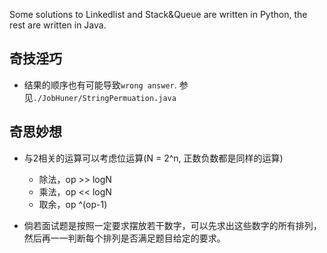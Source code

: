 Some solutions to Linkedlist and Stack&Queue are written in Python, the rest are written in Java.

## 奇技淫巧
- 结果的顺序也有可能导致`wrong answer`. 参见`./JobHuner/StringPermuation.java`
## 奇思妙想
- 与2相关的运算可以考虑位运算(N = 2^n, 正数负数都是同样的运算)
  - 除法，op >> logN
  - 乘法，op << logN
  - 取余，op ^(op-1)
  
- 倘若面试题是按照一定要求摆放若干数字，可以先求出这些数字的所有排列，然后再一一判断每个排列是否满足题目给定的要求。

